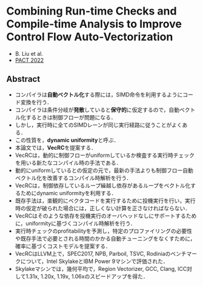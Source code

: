 # Combining Run-time Checks and Compile-time Analysis to Improve Control Flow Auto-Vectorization
  * B. Liu et al.
  * [PACT 2022](https://doi.org/10.1145/3559009.3569663)

## Abstract
  * コンパイラは**自動ベクトル化**する際には，SIMD命令を利用するようにコード変換を行う．
  * コンパイラは条件分岐が**発散**していると**保守的**に仮定するので，自動ベクトル化するときは制御フローが問題になる．
  * しかし，実行時に全てのSIMDレーンが同じ実行経路に従うことがよくある．
  * この性質を，**dynamic uniformity**と呼ぶ．
  * 本論文では，**VecRC**を提案する．
  * VecRCは，動的に制御フローがuniformしているか検査する実行時チェックを用いる新たなコンパイル時の手法である．
  * 動的にuniformしているとの仮定の元で，最新の手法よりも制御フロー自動ベクトル化を改善するコンパイル時解析を行う．
  * VecRCは，制御依存しているループ繰越し依存があるループをベクトル化するためにdynamic uniformityを利用する．
  * 既存手法は，楽観的にベクタコードを実行するために投機実行を行い，実行時の仮定が破られた場合には，正しくない計算を正さなければならない．
  * VecRCはそのような依存を投機実行のオーバヘッドなしにサポートするために，uniformityに基づくコンパイル時解析を行う．
  * 実行時チェックのprofitabilityを予測し，特定のプロファイリングの必要性や既存手法で必要とされる時間のかかる自動チューニングをなくすために，確率に基づくコストモデルを提案する．
  * VecRCはLLVM上で，SPEC2017, NPB, Parboil, TSVC, Rodiniaのベンチマークについて，Intel SkylakeとIBM Power 9マシンで評価された．
  * Skylakeマシンでは，幾何平均で，Region Vectorizer, GCC, Clang, ICC対して1.31x, 1.20x, 1.19x, 1.06xのスピードアップを得た．